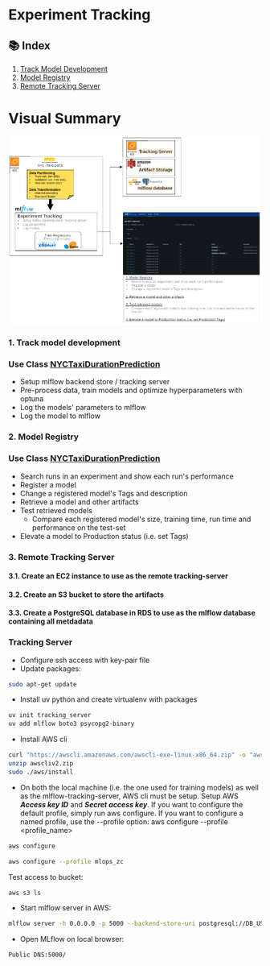 # Experiment Tracking

## 📚 Index

1. [Track Model Development](#01-track-model-development)
2. [Model Registry](#02-model-registry)  
3. [Remote Tracking Server](#03-setup-remote-tracking-server)   

# Visual Summary
![Kiku](Images/W2-Experiment-Tracking_v2.png)

### 1. Track model development <a name="01-track-model-development"></a>
### Use Class [NYCTaxiDurationPrediction](duration_prediction.py)
- Setup mlflow backend store / tracking server
- Pre-process data, train models and optimize hyperparameters with optuna
- Log the models' parameters to mlflow
- Log the model to mlflow



### 2. Model Registry <a name="02-model-registry"></a>
### Use Class [NYCTaxiDurationPrediction](model_registry.py)
- Search runs in an experiment and show each run's performance
- Register a model
- Change a registered model's Tags and description
- Retrieve a model and other artifacts
- Test retrieved models
    - Compare each registered model's size, training time, run time and performance on the test-set
- Elevate a model to Production status (i.e. set Tags)

### 3. Remote Tracking Server <a name="03-setup-remote-tracking-server"></a>
#### 3.1. Create an EC2 instance to use as the remote tracking-server
#### 3.2. Create an S3 bucket to store the artifacts
#### 3.3. Create a PostgreSQL database in RDS to use as the mlflow database containing all metdadata

### **Tracking Server** ###
- Configure ssh access with key-pair file
- Update packages:
```bash
sudo apt-get update
```
- Install uv python and create virtualenv with packages
```bash
uv init tracking_server
uv add mlflow boto3 psycopg2-binary
```

- Install AWS cli
```bash
curl "https://awscli.amazonaws.com/awscli-exe-linux-x86_64.zip" -o "awscliv2.zip"
unzip awscliv2.zip
sudo ./aws/install
```

- On both the local machine (i.e. the one used for training models) as well as the mlflow-tracking-server, AWS cli must be setup.
Setup AWS ***Access key ID*** and ***Secret access key***. If you want to configure the default profile, simply run aws configure. If you want to configure a named profile, use the --profile option: aws configure --profile <profile_name>
```bash
aws configure
```
```bash
aws configure --profile mlops_zc
```

Test access to bucket:
```bash
aws s3 ls
```

- Start mlflow server in AWS:
```bash
mlflow server -h 0.0.0.0 -p 5000 --backend-store-uri postgresql://DB_USER:DB_PASSWORD@DB_ENDPOINT:5432/DB_NAME --default-artifact-root s3://S3_BUCKET_NAME
```
- Open MLflow on local browser:
```bash
Public DNS:5000/
```





